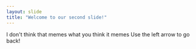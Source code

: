 ```yaml
---
layout: slide
title: "Welcome to our second slide!"
---
```

I don't think that memes what you think it memes
Use the left arrow to go back!
